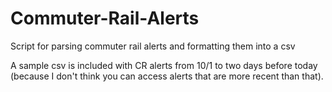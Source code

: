 # Commuter-Rail-Alerts
Script for parsing commuter rail alerts and formatting them into a csv

A sample csv is included with CR alerts from 10/1 to two days before today (because I don't think you can access alerts that are more recent than that).
